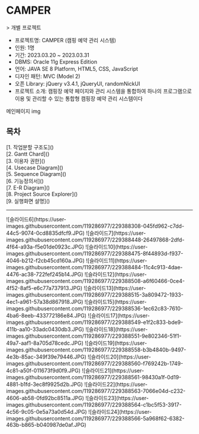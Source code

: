 <h1>CAMPER</h1>
> 개별 프로젝트

- 프로젝트명: CAMPER (캠핑 예약 관리 시스템)
- 인원: 1명
- 기간: 2023.03.20 ~ 2023.03.31
- DBMS: Oracle 11g Express Edition
- 언어: JAVA SE 8 Platform, HTML5, CSS, JavaScript
- 디자인 패턴: MVC (Model 2)
- 오픈 Library: jQuery v3.4.1, jQueryUI, randomNickUI
- 프로젝트 소개: 캠핑장 예약 페이지와 관리 시스템을 통합하여 하나의 프로그램으로 이용 및 관리할 수 있는 통합형 캠핑장 예약 관리 시스템이다

메인페이지 img

<h2>목차</h2>
[1. 작업분할 구조도]()<br>
[2. Gantt Chard]()<br>
[3. 이용자 권한]()<br>
[4. Usecase Diagram]()<br>
[5. Sequence Diagram]()<br>
[6. 기능정의서]()<br>
[7. E-R Diagram]()<br>
[8. Project Source Explorer]()<br>
[9. 실행화면 설명]()<br>

<hr>
![슬라이드6](https://user-images.githubusercontent.com/119286977/229388308-045fd962-c7dd-44c5-9074-0cd8835dfcf9.JPG)
![슬라이드7](https://user-images.githubusercontent.com/119286977/229388448-26497868-2dfd-4f64-a93a-f5e01de0923c.JPG)
![슬라이드10](https://user-images.githubusercontent.com/119286977/229388475-8f44893d-f937-4046-b212-f2cb45cd160a.JPG)
![슬라이드11](https://user-images.githubusercontent.com/119286977/229388484-11c4c913-4dae-4476-ac38-722fef245b14.JPG)
![슬라이드12](https://user-images.githubusercontent.com/119286977/229388508-a6f60466-0ce4-4f52-8af5-e6c77a737913.JPG)
![슬라이드13](https://user-images.githubusercontent.com/119286977/229388515-3a809472-1933-4ec1-a961-57a38d867918.JPG)
![슬라이드15](https://user-images.githubusercontent.com/119286977/229388536-1ec62c83-7610-4ba6-8eeb-433772186e84.JPG)
![슬라이드17](https://user-images.githubusercontent.com/119286977/229388549-e1f2c833-bde9-411b-aa10-33adc0430db3.JPG)
![슬라이드18](https://user-images.githubusercontent.com/119286977/229388551-9e802346-51f1-49a7-aaf1-8a705d78cedc.JPG)
![슬라이드19](https://user-images.githubusercontent.com/119286977/229388558-b3b4840b-9497-4e3b-85ac-349f39e79446.JPG)
![슬라이드20](https://user-images.githubusercontent.com/119286977/229388560-f769242b-1749-4c81-a50f-011673f9d0f9.JPG)
![슬라이드21](https://user-images.githubusercontent.com/119286977/229388561-98430a1f-0d19-4881-b1fd-3ec8f9925d2b.JPG)
![슬라이드22](https://user-images.githubusercontent.com/119286977/229388563-7066e04d-c232-4606-ab58-0fd92bc8511a.JPG)
![슬라이드23](https://user-images.githubusercontent.com/119286977/229388564-c1bc5f53-3917-4c56-9c05-0e5a73a0d54d.JPG)
![슬라이드24](https://user-images.githubusercontent.com/119286977/229388566-5a968f62-6382-463b-b865-b040987de0af.JPG)
